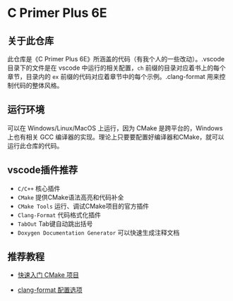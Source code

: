 # C Primer Plus 6E


## 关于此仓库

此仓库是《C Primer Plus 6E》所涵盖的代码（有我个人的一些改动）。.vscode 目录下的文件是在 vscode 中运行的相关配置，`ch` 前缀的目录对应着书上的每个章节，目录内的 `ex` 前缀的代码对应着章节中的每个示例。.clang-format 用来控制代码的整体风格。


## 运行环境

可以在 Windows/Linux/MacOS 上运行，因为 CMake 是跨平台的，Windows 上也有相关 GCC 编译器的实现。理论上只要要配置好编译器和CMake，就可以运行此仓库的代码。


## vscode插件推荐

- `C/C++` 核心插件
- `CMake` 提供CMake语法高亮和代码补全
- `CMake Tools` 运行、调试CMake项目的官方插件
- `Clang-Format` 代码格式化插件
- `TabOut` Tab键自动跳出括号
- `Doxygen Documentation Generator` 可以快速生成注释文档


## 推荐教程

- [快速入门 CMake 项目](https://code.visualstudio.com/docs/cpp/CMake-linux)

- [clang-format 配置选项](https://clang.llvm.org/docs/ClangFormatStyleOptions.html)